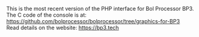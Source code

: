 This is the most recent version of the PHP interface for Bol Processor BP3.<br />The C code of the console is at: https://github.com/bolprocessor/bolprocessor/tree/graphics-for-BP3<br />Read details on the website: https://bp3.tech
